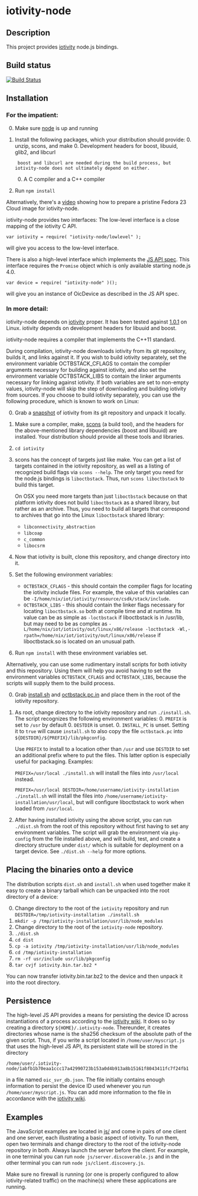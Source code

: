 # iotivity-node

## Description
This project provides [iotivity][] node.js bindings.

## Build status
<a href="https://travis-ci.org/otcshare/iotivity-node">
	<img alt="Build Status" src="https://travis-ci.org/otcshare/iotivity-node.svg?branch=master"></img>
</a>

## Installation

### For the impatient:
0. Make sure [node][] is up and running
0. Install the following packages, which your distribution should provide:
    0. unzip, scons, and make
    0. Development headers for boost, libuuid, glib2, and libcurl

        boost and libcurl are needed during the build process, but iotivity-node does not ultimately depend on either.
    0. A C compiler and a C++ compiler
0. Run ```npm install```

Alternatively, there's a [video][] showing how to prepare a pristine Fedora 23 Cloud image for iotivity-node.

iotivity-node provides two interfaces: The low-level interface is a close mapping of the iotivity C API.
```JS
var iotivity = require( "iotivity-node/lowlevel" );
```
will give you access to the low-level interface.

There is also a high-level interface which implements the [JS API spec](./spec/iot-js-spec.md). This interface requires the ```Promise``` object which is only available starting node.js 4.0.
```JS
var device = require( "iotivity-node" )();
```
will give you an instance of OicDevice as described in the JS API spec.

### In more detail:
iotivity-node depends on [iotivity][] proper. It has been tested against [1.0.1][] on Linux. iotivity depends on development headers for libuuid and boost.

iotivity-node requires a compiler that implements the C++11 standard.

During compilation, iotivity-node downloads iotivity from its git repository, builds it, and links against it. If you wish to build iotivity separately, set the environment variable OCTBSTACK_CFLAGS to contain the compiler arguments necessary for building against iotivity, and also set the environment variable OCTBSTACK_LIBS to contain the linker arguments necessary for linking against iotivity. If both variables are set to non-empty values, iotivity-node will skip the step of downloading and building iotivity from sources. If you choose to build iotivity separately, you can use the following procedure, which is known to work on Linux:

0. Grab a [snapshot][] of iotivity from its git repository and unpack it locally.
0. Make sure a compiler, make, [scons][] (a build tool), and the headers for the above-mentioned library dependencies (boost and libuuid) are installed. Your distribution should provide all these tools and libraries.
0. ```cd iotivity```
0. scons has the concept of targets just like make. You can get a list of targets contained in the iotivity repository, as well as a listing of recognized build flags via ```scons --help```. The only target you need for the node.js bindings is ```liboctbstack```. Thus, run ```scons liboctbstack``` to build this target.

    On OSX you need more targets than just ```liboctbstack``` because on that platform iotivity does not build ```liboctbstack``` as a shared library, but rather as an archive. Thus, you need to build all targets that correspond to archives that go into the Linux ```liboctbstack``` shared library:
    * ```libconnectivity_abstraction```
    * ```libcoap```
    * ```c_common```
    * ```libocsrm```
0. Now that iotivity is built, clone this repository, and change directory into it.
0. Set the following environment variables:
	* ```OCTBSTACK_CFLAGS``` - this should contain the compiler flags for locating the iotivity include files. For example, the value of this variables can be ```-I/home/nix/iot/iotivity/resource/csdk/stack/include```.
	* ```OCTBSTACK_LIBS``` - this should contain the linker flags necessary for locating ```liboctbstack.so``` both at compile time and at runtime. Its value can be as simple as ```-loctbstack``` if liboctbstack is in /usr/lib, but may need to be as complex as ```-L/home/nix/iot/iotivity/out/linux/x86/release -loctbstack -Wl,-rpath=/home/nix/iot/iotivity/out/linux/x86/release``` if liboctbstack.so is located on an unusual path.
0. Run ```npm install``` with these environment variables set.

<a name="install-scripts"></a>Alternatively, you can use some rudimentary install scripts for both iotivity and this repository. Using them will help you avoid having to set the environment variables ```OCTBSTACK_CFLAGS``` and ```OCTBSTACK_LIBS```, because the scripts will supply them to the build process.

0. Grab [install.sh][] and [octbstack.pc.in][] and place them in the root of the iotivity repository.
0. As root, change directory to the iotivity repository and run ```./install.sh```. The script recognizes the following environment variables:
    0. ```PREFIX``` is set to ```/usr``` by default
    0. ```DESTDIR``` is unset.
    0. ```INSTALL_PC``` is unset. Setting it to ```true``` will cause ```install.sh``` to also copy the file ```octbstack.pc``` into ```${DESTDIR}/${PREFIX}/lib/pkgconfig```.

    Use ```PREFIX``` to install to a location other than ```/usr``` and use ```DESTDIR``` to set an additional prefix where to put the files. This latter option is especially useful for packaging. Examples:

    ```PREFIX=/usr/local ./install.sh``` will install the files into ```/usr/local``` instead.

    ```PREFIX=/usr/local DESTDIR=/home/username/iotivity-installation ./install.sh``` will install the files into ```/home/username/iotivity-installation/usr/local```, but will configure liboctbstack to work when loaded from ```/usr/local```.
0. After having installed iotivity using the above script, you can run ```./dist.sh``` from the root of this repository without first having to set any environment variables. The script will grab the environment via ```pkg-config``` from the file installed above, and will build, test, and create a directory structure under ```dist/``` which is suitable for deployment on a target device. See ```./dist.sh --help``` for more options.

## Placing the binaries onto a device
The distribution scripts ```dist.sh``` and ```install.sh``` when used together make it easy to create a binary tarball which can be unpacked into the root directory of a device:

0. Change directory to the root of the ```iotivity``` repository and run ```DESTDIR=/tmp/iotivity-installation ./install.sh```
0. ```mkdir -p /tmp/iotivity-installation/usr/lib/node_modules```
0. Change directory to the root of the ```iotivity-node``` repository.
0. ```./dist.sh```
0. ```cd dist```
0. ```cp -a iotivity /tmp/iotivity-installation/usr/lib/node_modules```
0. ```cd /tmp/iotivity-installation```
0. ```rm -rf usr/include usr/lib/pkgconfig```
0. ```tar cvjf iotivity.bin.tar.bz2 *```

You can now transfer iotivity.bin.tar.bz2 to the device and then unpack it into the root directory.

## Persistence

The high-level JS API provides a means for persisting the device ID across instantiations of a process according to the [iotivity wiki][]. It does so by creating a directory ```${HOME}/.iotivity-node```. Thereunder, it creates directories whose name is the sha256 checksum of the absolute path of the given script. Thus, if you write a script located in ```/home/user/myscript.js``` that uses the high-level JS API, its persistent state will be stored in the directory
```
/home/user/.iotivity-node/1abfb1b70eaa1ccc17a42990723b153a0d4b913a8b15161f8043411fc7f24fb1
```
in a file named ```oic_svr_db.json```. The file initially contains enough information to persist the device ID used whenever you run ```/home/user/myscript.js```. You can add more information to the file in accordance with the [iotivity wiki][].

## Examples

The JavaScript examples are located in [js/](./js/) and come in pairs of one client and one server, each illustrating a basic aspect of iotivity. To run them, open two terminals and change directory to the root of the iotivity-node repository in both. Always launch the server before the client. For example, in one terminal you can run ```node js/server.discoverable.js``` and in the other terminal you can run ```node js/client.discovery.js```.

Make sure no firewall is running (or one is properly configured to allow iotivity-related traffic) on the machine(s) where these applications are running.

[iotivity]: http://iotivity.org/
[node]: https://nodejs.org/
[1.0.1]: https://gerrit.iotivity.org/gerrit/gitweb?p=iotivity.git;a=tree;hb=1.0.1
[snapshot]: https://gerrit.iotivity.org/gerrit/gitweb?p=iotivity.git;a=snapshot;h=1.0.1;sf=tgz
[scons]: http://www.scons.org/
[install.sh]: https://raw.githubusercontent.com/otcshare/iotivity-node/1.0.1-1/install.sh
[octbstack.pc.in]: https://raw.githubusercontent.com/otcshare/iotivity-node/1.0.1-1/octbstack.pc.in
[iotivity wiki]: https://wiki.iotivity.org/faq_s
[video]: https://www.youtube.com/watch?v=95VTB_qgYfw
